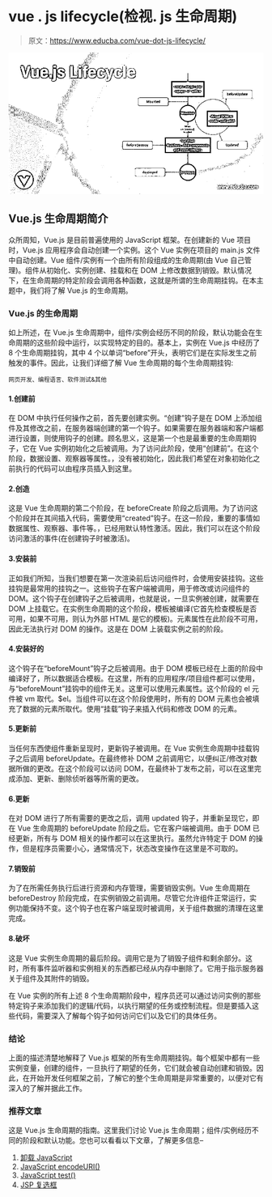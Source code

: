 # vue . js lifecycle(检视. js 生命周期)

> 原文：<https://www.educba.com/vue-dot-js-lifecycle/>

![Vue.js Lifecycle](img/84bc24779d8e14ef7823c28eabfc3abc.png)



## Vue.js 生命周期简介

众所周知，Vue.js 是目前普遍使用的 JavaScript 框架。在创建新的 Vue 项目时，Vue.js 应用程序会自动创建一个实例。这个 Vue 实例在项目的 main.js 文件中自动创建。Vue 组件/实例有一个由所有阶段组成的生命周期(由 Vue 自己管理)。组件从初始化、实例创建、挂载和在 DOM 上修改数据到销毁。默认情况下，在生命周期的特定阶段会调用各种函数，这就是所谓的生命周期挂钩。在本主题中，我们将了解 Vue.js 的生命周期。

### Vue.js 的生命周期

如上所述，在 Vue.js 生命周期中，组件/实例会经历不同的阶段，默认功能会在生命周期的这些阶段中运行，以实现特定的目的。基本上，实例在 Vue.js 中经历了 8 个生命周期挂钩，其中 4 个以单词“before”开头，表明它们是在实际发生之前触发的事件。因此，让我们详细了解 Vue 生命周期的每个生命周期挂钩:

<small>网页开发、编程语言、软件测试&其他</small>

#### 1.创建前

在 DOM 中执行任何操作之前，首先要创建实例。“创建”钩子是在 DOM 上添加组件及其修改之前，在服务器端创建的第一个钩子。如果需要在服务器端和客户端都进行设置，则使用钩子的创建。顾名思义，这是第一个也是最重要的生命周期钩子，它在 Vue 实例初始化之后被调用。为了访问此阶段，使用“创建前”。在这个阶段，数据设置、观察器等属性。，没有被初始化，因此我们希望在对象初始化之前执行的代码可以由程序员插入到这里。

#### 2.创造

这是 Vue 生命周期的第二个阶段，在 beforeCreate 阶段之后调用。为了访问这个阶段并在其间插入代码，需要使用“created”钩子。在这一阶段，重要的事情如数据属性、观察器、事件等。，已经用默认特性激活。因此，我们可以在这个阶段访问激活的事件(在创建钩子时被激活)。

#### 3.安装前

正如我们所知，当我们想要在第一次渲染前后访问组件时，会使用安装挂钩。这些挂钩是最常用的挂钩之一。这些钩子在客户端被调用，用于修改或访问组件的 DOM。这个钩子在创建钩子之后被调用，也就是说，一旦实例被创建，就需要在 DOM 上挂载它。在实例生命周期的这个阶段，模板被编译(它首先检查模板是否可用，如果不可用，则认为外部 HTML 是它的模板)。元素属性在此阶段不可用，因此无法执行对 DOM 的操作。这是在 DOM 上装载实例之前的阶段。

#### 4.安装好的

这个钩子在“beforeMount”钩子之后被调用。由于 DOM 模板已经在上面的阶段中编译好了，所以数据适合模板。在这里，所有的应用程序/项目组件都可以使用，与“beforeMount”挂钩中的组件无关。这里可以使用元素属性。这个阶段的 el 元件被 vm 取代。$el。当组件可以在这个阶段使用时，所有的 DOM 元素也会被填充了数据的元素所取代。使用“挂载”钩子来插入代码和修改 DOM 的元素。

#### 5.更新前

当任何东西使组件重新呈现时，更新钩子被调用。在 Vue 实例生命周期中挂载钩子之后调用 beforeUpdate。在最终修补 DOM 之前调用它，以便纠正/修改对数据所做的更改。在这个阶段可以访问 DOM，在最终补丁发布之前，可以在这里完成添加、更新、删除侦听器等所需的更改。

#### 6.更新

在对 DOM 进行了所有需要的更改之后，调用 updated 钩子，并重新呈现它，即在 Vue 生命周期的 beforeUpdate 阶段之后。它在客户端被调用。由于 DOM 已经更新，所有与 DOM 相关的操作都可以在这里执行。虽然允许特定于 DOM 的操作，但是程序员需要小心，通常情况下，状态改变操作在这里是不可取的。

#### 7.销毁前

为了在所需任务执行后进行资源和内存管理，需要销毁实例。Vue 生命周期在 beforeDestroy 阶段完成，在实例销毁之前调用。尽管它允许组件正常运行，实例功能保持不变。这个钩子也在客户端呈现时被调用，关于组件数据的清理在这里完成。

#### 8.破坏

这是 Vue 实例生命周期的最后阶段。调用它是为了销毁子组件和剩余部分。这时，所有事件监听器和实例相关的东西都已经从内存中删除了。它用于指示服务器关于组件及其附件的销毁。

在 Vue 实例的所有上述 8 个生命周期阶段中，程序员还可以通过访问实例的那些特定钩子来添加我们的逻辑/代码，以执行期望的任务或控制流程。但是要插入这些代码，需要深入了解每个钩子如何访问它们以及它们的具体任务。

### 结论

上面的描述清楚地解释了 Vue.js 框架的所有生命周期挂钩。每个框架中都有一些实例变量，创建的组件，一旦执行了期望的任务，它们就会被自动创建和销毁。因此，在开始开发任何框架之前，了解它的整个生命周期是非常重要的，以便对它有深入的了解并据此工作。

### 推荐文章

这是 Vue.js 生命周期的指南。这里我们讨论 Vue.js 生命周期；组件/实例经历不同的阶段和默认功能。您也可以看看以下文章，了解更多信息–

1.  [卸载 JavaScript](https://www.educba.com/unshift-javascript/)
2.  [JavaScript encodeURI()](https://www.educba.com/javascript-encodeuri/)
3.  [JavaScript test()](https://www.educba.com/javascript-test/)
4.  [JSP 复选框](https://www.educba.com/jsp-checkbox/)





